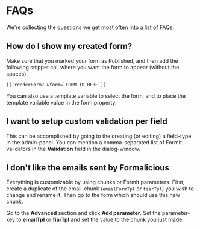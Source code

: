 # FAQs

We're collecting the questions we get most often into a list of FAQs.

## How do I show my created form?

Make sure that you marked your form as Published, and then add the following snippet call where you want the form to appear (without the spaces):

```modx
[[!renderForm? &form=`FORM ID HERE`]]
```

You can also use a template variable to select the form, and to place the template variable value in the form property.

## I want to setup custom validation per field

This can be accomplished by going to the creating (or editing) a field-type in the admin-panel.
You can mention a comma-separated list of FormIt-validators in the **Validation** field in the dialog-window.

## I don't like the emails sent by Formalicious

Everything is customizable by using chunks or FormIt parameters.
First, create a duplicate of the email-chunk (`emailFormTpl` or `fiarTpl`) you wish to change and rename it.
Then go to the form which should use this new chunk.

Go to the **Advanced** section and click **Add parameter**.
Set the parameter-key to **emailTpl** or **fiarTpl** and set the value to the chunk you just made.
